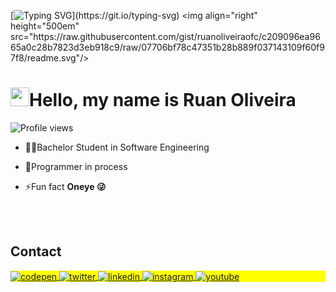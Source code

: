 [![Typing SVG](https://readme-typing-svg.herokuapp.com/?color=ffba3d&size=35&left=true&vleft=true&width=1000&lines=Welcome!!;)](https://git.io/typing-svg)
<img align="right" height="500em" 
src="https://raw.githubusercontent.com/gist/ruanoliveiraofc/c209096ea9665a0c28b7823d3eb918c9/raw/07706bf78c47351b28b889f037143109f60f97f8/readme.svg"/>


<h1 align="left"><img src="https://raw.githubusercontent.com/ruanOliveiraofc/ruanOliveiraofc/master/hi.gif" height="30px">Hello, my name is Ruan Oliveira</h1>
<p align="left"> <img src="https://komarev.com/ghpvc/?username=ruanOliveiraofc&color=yellow" alt="Profile views" /> </p>

- 👨‍🎓Bachelor Student in Software Engineering 

- 📱Programmer in process

- ⚡Fun fact **Oneye 😜**

<!--

<br>

## 🛠 &nbsp;Tech Stack

<br><br>

## ⚙️ &nbsp;GitHub Analytics

<p align="left">
<img width="530em" src="https://github-readme-stats.vercel.app/api?username=maykbrito&show_icons=true&theme=vision-friendly-dark" alt="maykbrito's stats"/>
<img width="530em" src="https://github-readme-stats.vercel.app/api/top-langs/?username=maykbrito&layout=compact&theme=vision-friendly-dark" alt="maykbrito's most languages"/>
</p>
-->

<br><br>

## Contact

<p align="left" style="background:yellow">
<a href="https://codepen.io/oruandev" target="_blank">
  <img align="center" src="https://img.shields.io/badge/-oruandev-05122A?style=flat&logo=codepen" alt="codepen"/>
</a>
<a href="https://twitter.com/oruandev" target="_blank">
  <img align="center" src="https://img.shields.io/badge/-oruandev-05122A?style=flat&logo=twitter" alt="twitter"/>  
</a>
<a href="https://linkedin.com/in/oruandev" target="_blank">
  <img align="center" src="https://img.shields.io/badge/-oruandev-05122A?style=flat&logo=linkedin" alt="linkedin"/>
</a>
<a href="https://instagram.com/oruandev" target="_blank">
 <img align="center" src="https://img.shields.io/badge/-oruandev-05122A?style=flat&logo=instagram" alt="instagram"/>
</a>
<a href="https://youtube.com/@oruandev" target="_blank">
 <img align="center" src="https://img.shields.io/badge/-oruandev-05122A?style=flat&logo=youtube" alt="youtube"/>
</a>
</p>

<!--


